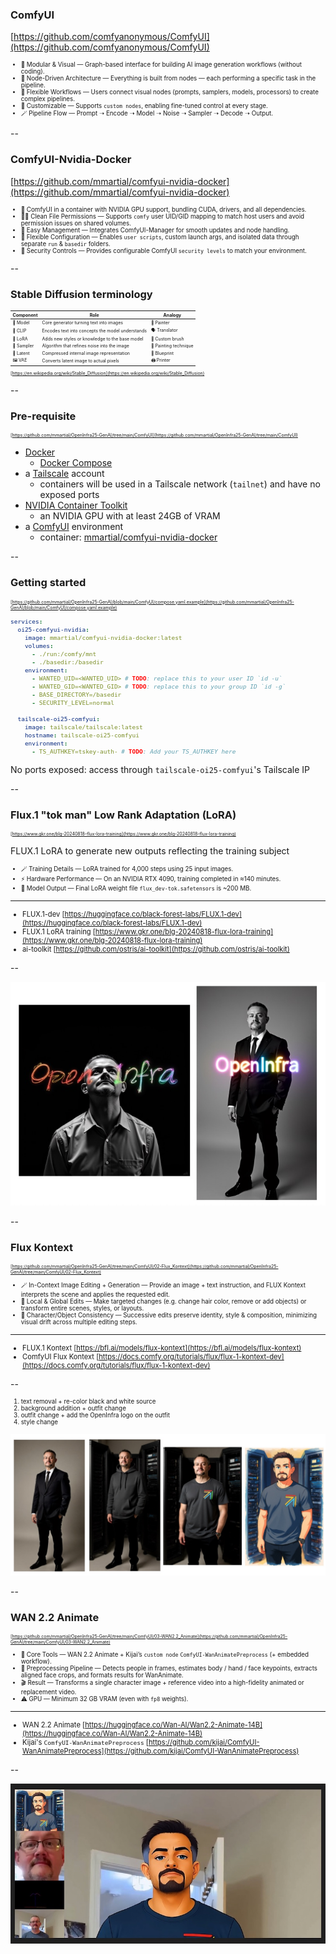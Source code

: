 ### ComfyUI

[https://github.com/comfyanonymous/ComfyUI](https://github.com/comfyanonymous/ComfyUI)

<div style="font-size: 0.7em;">

- 🧩 Modular & Visual — Graph-based interface for building AI image generation workflows (without coding).
- 🔗 Node-Driven Architecture — Everything is built from nodes — each performing a specific task in the pipeline.
- 🧠 Flexible Workflows — Users connect visual nodes (prompts, samplers, models, processors) to create complex pipelines.
- 🧰 Customizable — Supports `custom nodes`, enabling fine-tuned control at every stage.
- 🪄 Pipeline Flow — Prompt ➝ Encode ➝ Model ➝ Noise ➝ Sampler ➝ Decode ➝ Output.

</div>

--

### ComfyUI-Nvidia-Docker

[https://github.com/mmartial/comfyui-nvidia-docker](https://github.com/mmartial/comfyui-nvidia-docker)

<div style="font-size: 0.7em;">

- 🐳 ComfyUI in a container with NVIDIA GPU support, bundling CUDA, drivers, and all dependencies.
- 🧑‍💻 Clean File Permissions — Supports `comfy` user UID/GID mapping to match host users and avoid permission issues on shared volumes.
- 🧭 Easy Management — Integrates ComfyUI-Manager for smooth updates and node handling.
- 🧩 Flexible Configuration — Enables `user scripts`, custom launch args, and isolated data through separate `run` & `basedir` folders.
- 🔐 Security Controls — Provides configurable ComfyUI `security levels` to match your environment.

</div>

--

### Stable Diffusion terminology

<div style="font-size: 0.5em;">

| Component | Role | Analogy |
| --- | --- | --- |
| 🧠 Model | Core generator turning text into images | 🎨 Painter |
| 📖 CLIP | Encodes text into concepts the model understands | 🗣️ Translator |
| 🧩 LoRA | Adds new styles or knowledge to the base model | 🧰 Custom brush |
| 🔄 Sampler | Algorithm that refines noise into the image | 🔄 Painting technique |
| 🌌 Latent | Compressed internal image representation | 📐 Blueprint |
| 🖼️ VAE | Converts latent image to actual pixels | 🖨️ Printer |

</div>

<div style="font-size: 0.5em;">

[https://en.wikipedia.org/wiki/Stable_Diffusion](https://en.wikipedia.org/wiki/Stable_Diffusion)

</div>

--

### Pre-requisite

<div style="font-size: 0.5em;">

[https://github.com/mmartial/OpenInfra25-GenAI/tree/main/ComfyUI](https://github.com/mmartial/OpenInfra25-GenAI/tree/main/ComfyUI)

</div>

- [Docker](https://docs.docker.com/get-docker/)
    - [Docker Compose](https://docs.docker.com/compose/)
- a [Tailscale](https://tailscale.com/) account
    - containers will be used in a Tailscale network (`tailnet`) and have no exposed ports
- [NVIDIA Container Toolkit](https://docs.nvidia.com/datacenter/cloud-native/container-toolkit/install-guide.html)
    - an NVIDIA GPU with at least 24GB of VRAM
- a [ComfyUI](https://github.com/comfyanonymous/ComfyUI) environment
    - container: [mmartial/comfyui-nvidia-docker](https://github.com/mmartial/comfyui-nvidia-docker)

--

### Getting started

<div style="font-size: 0.5em;">

[https://github.com/mmartial/OpenInfra25-GenAI/blob/main/ComfyUI/compose.yaml.example](https://github.com/mmartial/OpenInfra25-GenAI/blob/main/ComfyUI/compose.yaml.example)

</div>

<div style="font-size: 0.8em;">

```yaml
services:
  oi25-comfyui-nvidia:
    image: mmartial/comfyui-nvidia-docker:latest
    volumes:
      - ./run:/comfy/mnt
      - ./basedir:/basedir
    environment:
      - WANTED_UID=<WANTED_UID> # TODO: replace this to your user ID `id -u`
      - WANTED_GID=<WANTED_GID> # TODO: replace this to your group ID `id -g`
      - BASE_DIRECTORY=/basedir
      - SECURITY_LEVEL=normal

  tailscale-oi25-comfyui:
    image: tailscale/tailscale:latest
    hostname: tailscale-oi25-comfyui
    environment:
      - TS_AUTHKEY=tskey-auth- # TODO: Add your TS_AUTHKEY here
```

</div>

No ports exposed: access through `tailscale-oi25-comfyui`'s Tailscale IP

--

### Flux.1 "tok man" Low Rank Adaptation (LoRA) 

<div style="font-size: 0.5em;">

[https://www.gkr.one/blg-20240818-flux-lora-training](https://www.gkr.one/blg-20240818-flux-lora-training)

</div>

FLUX.1 LoRA to generate new outputs reflecting the training subject

<div style="font-size: 0.7em;">

- 🪄 Training Details — LoRA trained for 4,000 steps using 25 input images.
- ⚡ Hardware Performance — On an NVIDIA RTX 4090, training completed in ≈140 minutes.
- 💾 Model Output — Final LoRA weight file `flux_dev-tok.safetensors` is ~200 MB.

</div>
<hr>

<div style="font-size: 0.8em;">

- FLUX.1-dev [https://huggingface.co/black-forest-labs/FLUX.1-dev](https://huggingface.co/black-forest-labs/FLUX.1-dev)
- FLUX.1 LoRA training [https://www.gkr.one/blg-20240818-flux-lora-training](https://www.gkr.one/blg-20240818-flux-lora-training)
- ai-toolkit [https://github.com/ostris/ai-toolkit](https://github.com/ostris/ai-toolkit)

</div>

--

![Tokan result](https://github.com/mmartial/OpenInfra25-GenAI/blob/main/ComfyUI/01-LoRA_tokman/tokman_ex01_02.jpg?raw=true)

--

### Flux Kontext

<div style="font-size: 0.5em;">

[https://github.com/mmartial/OpenInfra25-GenAI/tree/main/ComfyUI/02-Flux_Kontext](https://github.com/mmartial/OpenInfra25-GenAI/tree/main/ComfyUI/02-Flux_Kontext)

</div>

<div style="font-size: 0.7em;">

- 🪄 In-Context Image Editing + Generation — Provide an image + text instruction, and FLUX Kontext interprets the scene and applies the requested edit.
- 🧭 Local & Global Edits — Make targeted changes (e.g. change hair color, remove or add objects) or transform entire scenes, styles, or layouts.
- 🧍 Character/Object Consistency — Successive edits preserve identity, style & composition, minimizing visual drift across multiple editing steps.

</div>
<hr>

<div style="font-size: 0.8em;">

- FLUX.1 Kontext [https://bfl.ai/models/flux-kontext](https://bfl.ai/models/flux-kontext)
- ComfyUI Flux Kontext [https://docs.comfy.org/tutorials/flux/flux-1-kontext-dev](https://docs.comfy.org/tutorials/flux/flux-1-kontext-dev)

</div>

--

<div style="font-size: 0.7em;">

1. text removal + re-color black and white source
2. background addition + outfit change
3. outfit change + add the OpenInfra logo on the outfit
4. style change

</div>

![Flux Kontext result](https://github.com/mmartial/OpenInfra25-GenAI/blob/main/ComfyUI/02-Flux_Kontext/fluxkontext-ex01_04.jpg?raw=true)

--

### WAN 2.2 Animate

<div style="font-size: 0.5em;">

[https://github.com/mmartial/OpenInfra25-GenAI/tree/main/ComfyUI/03-WAN2.2_Animate](https://github.com/mmartial/OpenInfra25-GenAI/tree/main/ComfyUI/03-WAN2.2_Animate)

</div>

<div style="font-size: 0.7em;">

- 🤖 Core Tools — WAN 2.2 Animate + Kijai’s `custom node` `ComfyUI-WanAnimatePreprocess` (+ embedded workflow).
- 🧍 Preprocessing Pipeline — Detects people in frames, estimates body / hand / face keypoints, extracts aligned face crops, and formats results for WanAnimate.
- 🎬 Result — Transforms a single character image + reference video into a high-fidelity animated or replacement video.
- ⚠️ GPU — Minimum 32 GB VRAM (even with `fp8` weights).

</div>
<hr>

<div style="font-size: 0.8em;">

- WAN 2.2 Animate [https://huggingface.co/Wan-AI/Wan2.2-Animate-14B](https://huggingface.co/Wan-AI/Wan2.2-Animate-14B)
- Kijai's `ComfyUI-WanAnimatePreprocess` [https://github.com/kijai/ComfyUI-WanAnimatePreprocess](https://github.com/kijai/ComfyUI-WanAnimatePreprocess)
</div>

--

![WAN 2.2 Animate result](https://github.com/mmartial/OpenInfra25-GenAI/blob/main/ComfyUI/03-WAN2.2_Animate/wan2.2animate.jpg?raw=true)
